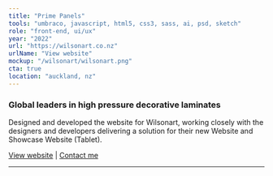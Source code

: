 ```yaml
---
title: "Prime Panels"
tools: "umbraco, javascript, html5, css3, sass, ai, psd, sketch"
role: "front-end, ui/ux"
year: "2022"
url: "https://wilsonart.co.nz"
urlName: "View website"
mockup: "/wilsonart/wilsonart.png"
cta: true
location: "auckland, nz"
---
```


### Global leaders in high pressure decorative laminates

Designed and developed the website for Wilsonart, working closely with the designers and developers delivering a solution for their new Website and Showcase Website (Tablet).

[View website](https://wilsonart.co.nz) | [Contact me](mailto:hello@erindhoxha.dev)

---
